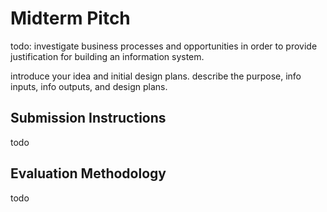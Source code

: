 # Midterm Pitch

todo: investigate business processes and opportunities in order to provide justification for building an information system.

introduce your idea and initial design plans. describe the purpose, info inputs, info outputs, and design plans.

## Submission Instructions

todo

## Evaluation Methodology

todo
